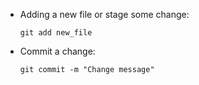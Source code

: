 -   Adding a new file or stage some change:

        git add new_file
-   Commit a change:

        git commit -m "Change message"

